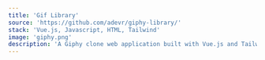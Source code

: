 ```yaml
---
title: 'Gif Library'
source: 'https://github.com/adevr/giphy-library/'
stack: 'Vue.js, Javascript, HTML, Tailwind'
image: 'giphy.png'
description: 'A Giphy clone web application built with Vue.js and Tailwind. This project uses the Giphy API to fetch the gifs.' 
---
```

